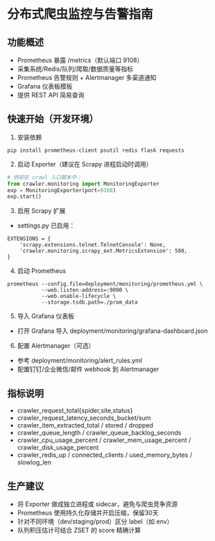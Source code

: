 # 分布式爬虫监控与告警指南

## 功能概述
- Prometheus 暴露 /metrics（默认端口 9108）
- 采集系统/Redis/队列/爬取/数据质量等指标
- Prometheus 告警规则 + Alertmanager 多渠道通知
- Grafana 仪表板模板
- 提供 REST API 简易查询

## 快速开始（开发环境）
1. 安装依赖
```
pip install prometheus-client psutil redis flask requests
```

2. 启动 Exporter（建议在 Scrapy 进程启动时调用）
```python
# 例如在 crawl 入口脚本中：
from crawler.monitoring import MonitoringExporter
exp = MonitoringExporter(port=9108)
exp.start()
```

3. 启用 Scrapy 扩展
- settings.py 已启用：
```
EXTENSIONS = {
    'scrapy.extensions.telnet.TelnetConsole': None,
    'crawler.monitoring.scrapy_ext.MetricsExtension': 500,
}
```

4. 启动 Prometheus
```
prometheus --config.file=deployment/monitoring/prometheus.yml \
           --web.listen-address=:9090 \
           --web.enable-lifecycle \
           --storage.tsdb.path=./prom_data
```

5. 导入 Grafana 仪表板
- 打开 Grafana 导入 deployment/monitoring/grafana-dashboard.json

6. 配置 Alertmanager（可选）
- 参考 deployment/monitoring/alert_rules.yml
- 配置钉钉/企业微信/邮件 webhook 到 Alertmanager

## 指标说明
- crawler_request_total{spider,site,status}
- crawler_request_latency_seconds_bucket/sum
- crawler_item_extracted_total / stored / dropped
- crawler_queue_length / crawler_queue_backlog_seconds
- crawler_cpu_usage_percent / crawler_mem_usage_percent / crawler_disk_usage_percent
- crawler_redis_up / connected_clients / used_memory_bytes / slowlog_len

## 生产建议
- 将 Exporter 做成独立进程或 sidecar，避免与爬虫竞争资源
- Prometheus 使用持久化存储并开启压缩，保留30天
- 针对不同环境（dev/staging/prod）区分 label（如 env）
- 队列积压估计可结合 ZSET 的 score 精确计算

